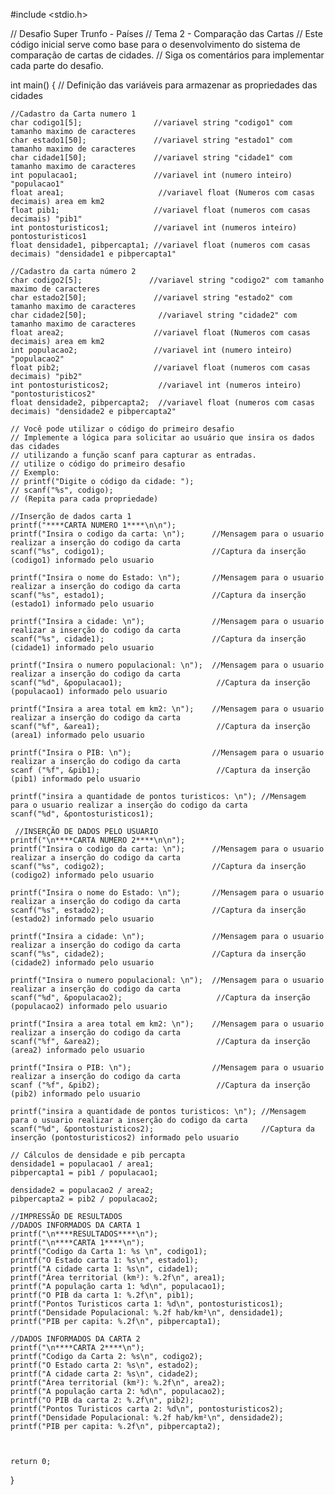 
#include <stdio.h>

// Desafio Super Trunfo - Países
// Tema 2 - Comparação das Cartas
// Este código inicial serve como base para o desenvolvimento do sistema de comparação de cartas de cidades. 
// Siga os comentários para implementar cada parte do desafio.

int main() {
    // Definição das variáveis para armazenar as propriedades das cidades

    //Cadastro da Carta numero 1
    char codigo1[5];                //variavel string "codigo1" com tamanho maximo de caracteres
    char estado1[50];               //variavel string "estado1" com tamanho maximo de caracteres
    char cidade1[50];               //variavel string "cidade1" com tamanho maximo de caracteres
    int populacao1;                 //variavel int (numero inteiro) "populacao1"
    float area1;                     //variavel float (Numeros com casas decimais) area em km2
    float pib1;                     //variavel float (numeros com casas decimais) "pib1"
    int pontosturisticos1;          //variavel int (numeros inteiro) pontosturisticos1
    float densidade1, pibpercapta1; //variavel float (numeros com casas decimais) "densidade1 e pibpercapta1"

    //Cadastro da carta número 2
    char codigo2[5];               //variavel string "codigo2" com tamanho maximo de caracteres
    char estado2[50];               //variavel string "estado2" com tamanho maximo de caracteres
    char cidade2[50];                //variavel string "cidade2" com tamanho maximo de caracteres
    float area2;                    //variavel float (Numeros com casas decimais) area em km2
    int populacao2;                 //variavel int (numero inteiro) "populacao2"
    float pib2;                     //variavel float (numeros com casas decimais) "pib2"
    int pontosturisticos2;           //variavel int (numeros inteiro) "pontosturisticos2"
    float densidade2, pibpercapta2;  //variavel float (numeros com casas decimais) "densidade2 e pibpercapta2"

    // Você pode utilizar o código do primeiro desafio
    // Implemente a lógica para solicitar ao usuário que insira os dados das cidades
    // utilizando a função scanf para capturar as entradas.
    // utilize o código do primeiro desafio
    // Exemplo:
    // printf("Digite o código da cidade: ");
    // scanf("%s", codigo);
    // (Repita para cada propriedade)

    //Inserção de dados carta 1
    printf("****CARTA NUMERO 1****\n\n");
    printf("Insira o codigo da carta: \n");      //Mensagem para o usuario realizar a inserção do codigo da carta
    scanf("%s", codigo1);                        //Captura da inserção (codigo1) informado pelo usuario

    printf("Insira o nome do Estado: \n");       //Mensagem para o usuario realizar a inserção do codigo da carta
    scanf("%s", estado1);                        //Captura da inserção (estado1) informado pelo usuario

    printf("Insira a cidade: \n");               //Mensagem para o usuario realizar a inserção do codigo da carta
    scanf("%s", cidade1);                        //Captura da inserção (cidade1) informado pelo usuario
 
    printf("Insira o numero populacional: \n");  //Mensagem para o usuario realizar a inserção do codigo da carta
    scanf("%d", &populacao1);                     //Captura da inserção (populacao1) informado pelo usuario

    printf("Insira a area total em km2: \n");    //Mensagem para o usuario realizar a inserção do codigo da carta
    scanf("%f", &area1);                          //Captura da inserção (area1) informado pelo usuario

    printf("Insira o PIB: \n");                  //Mensagem para o usuario realizar a inserção do codigo da carta  
    scanf ("%f", &pib1);                          //Captura da inserção (pib1) informado pelo usuario

    printf("insira a quantidade de pontos turisticos: \n"); //Mensagem para o usuario realizar a inserção do codigo da carta
    scanf("%d", &pontosturisticos1);   

     //INSERÇÃO DE DADOS PELO USUARIO
    printf("\n****CARTA NUMERO 2****\n\n");
    printf("Insira o codigo da carta: \n");      //Mensagem para o usuario realizar a inserção do codigo da carta
    scanf("%s", codigo2);                        //Captura da inserção (codigo2) informado pelo usuario

    printf("Insira o nome do Estado: \n");       //Mensagem para o usuario realizar a inserção do codigo da carta
    scanf("%s", estado2);                        //Captura da inserção (estado2) informado pelo usuario

    printf("Insira a cidade: \n");               //Mensagem para o usuario realizar a inserção do codigo da carta
    scanf("%s", cidade2);                        //Captura da inserção (cidade2) informado pelo usuario
 
    printf("Insira o numero populacional: \n");  //Mensagem para o usuario realizar a inserção do codigo da carta
    scanf("%d", &populacao2);                     //Captura da inserção (populacao2) informado pelo usuario

    printf("Insira a area total em km2: \n");    //Mensagem para o usuario realizar a inserção do codigo da carta
    scanf("%f", &area2);                          //Captura da inserção (area2) informado pelo usuario

    printf("Insira o PIB: \n");                  //Mensagem para o usuario realizar a inserção do codigo da carta  
    scanf ("%f", &pib2);                          //Captura da inserção (pib2) informado pelo usuario

    printf("insira a quantidade de pontos turisticos: \n"); //Mensagem para o usuario realizar a inserção do codigo da carta
    scanf("%d", &pontosturisticos2);                        //Captura da inserção (pontosturisticos2) informado pelo usuario

    // Cálculos de densidade e pib percapta
    densidade1 = populacao1 / area1;
    pibpercapta1 = pib1 / populacao1;

    densidade2 = populacao2 / area2;
    pibpercapta2 = pib2 / populacao2; 

    //IMPRESSÃO DE RESULTADOS
    //DADOS INFORMADOS DA CARTA 1
    printf("\n****RESULTADOS****\n");
    printf("\n****CARTA 1****\n");
    printf("Codigo da Carta 1: %s \n", codigo1);
    printf("O Estado carta 1: %s\n", estado1);
    printf("A cidade carta 1: %s\n", cidade1);
    printf("Área territorial (km²): %.2f\n", area1);
    printf("A população carta 1: %d\n", populacao1);
    printf("O PIB da carta 1: %.2f\n", pib1);
    printf("Pontos Turisticos carta 1: %d\n", pontosturisticos1);
    printf("Densidade Populacional: %.2f hab/km²\n", densidade1);
    printf("PIB per capita: %.2f\n", pibpercapta1);

    //DADOS INFORMADOS DA CARTA 2
    printf("\n****CARTA 2****\n");
    printf("Codigo da Carta 2: %s\n", codigo2);
    printf("O Estado carta 2: %s\n", estado2);
    printf("A cidade carta 2: %s\n", cidade2);
    printf("Área territorial (km²): %.2f\n", area2);
    printf("A população carta 2: %d\n", populacao2);
    printf("O PIB da carta 2: %.2f\n", pib2);
    printf("Pontos Turisticos carta 2: %d\n", pontosturisticos2);
    printf("Densidade Populacional: %.2f hab/km²\n", densidade2);
    printf("PIB per capita: %.2f\n", pibpercapta2);



    return 0;
}
